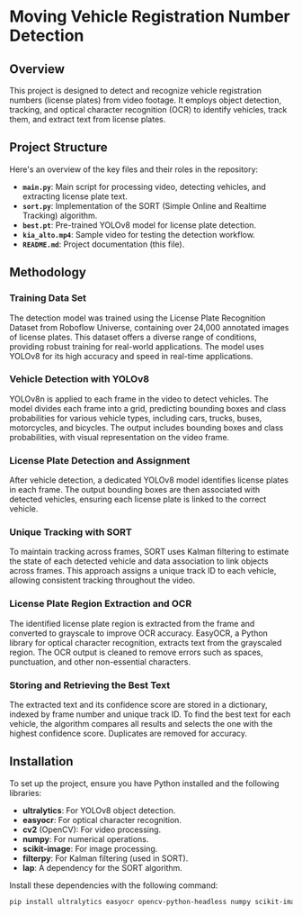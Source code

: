 # Moving Vehicle Registration Number Detection

## Overview
This project is designed to detect and recognize vehicle registration numbers (license plates) from video footage. It employs object detection, tracking, and optical character recognition (OCR) to identify vehicles, track them, and extract text from license plates.

## Project Structure
Here's an overview of the key files and their roles in the repository:

- **`main.py`**: Main script for processing video, detecting vehicles, and extracting license plate text.
- **`sort.py`**: Implementation of the SORT (Simple Online and Realtime Tracking) algorithm.
- **`best.pt`**: Pre-trained YOLOv8 model for license plate detection.
- **`kia_alto.mp4`**: Sample video for testing the detection workflow.
- **`README.md`**: Project documentation (this file).

## Methodology
### Training Data Set
The detection model was trained using the License Plate Recognition Dataset from Roboflow Universe, containing over 24,000 annotated images of license plates. This dataset offers a diverse range of conditions, providing robust training for real-world applications. The model uses YOLOv8 for its high accuracy and speed in real-time applications.

### Vehicle Detection with YOLOv8
YOLOv8n is applied to each frame in the video to detect vehicles. The model divides each frame into a grid, predicting bounding boxes and class probabilities for various vehicle types, including cars, trucks, buses, motorcycles, and bicycles. The output includes bounding boxes and class probabilities, with visual representation on the video frame.

### License Plate Detection and Assignment
After vehicle detection, a dedicated YOLOv8 model identifies license plates in each frame. The output bounding boxes are then associated with detected vehicles, ensuring each license plate is linked to the correct vehicle.

### Unique Tracking with SORT
To maintain tracking across frames, SORT uses Kalman filtering to estimate the state of each detected vehicle and data association to link objects across frames. This approach assigns a unique track ID to each vehicle, allowing consistent tracking throughout the video.

### License Plate Region Extraction and OCR
The identified license plate region is extracted from the frame and converted to grayscale to improve OCR accuracy. EasyOCR, a Python library for optical character recognition, extracts text from the grayscaled region. The OCR output is cleaned to remove errors such as spaces, punctuation, and other non-essential characters.

### Storing and Retrieving the Best Text
The extracted text and its confidence score are stored in a dictionary, indexed by frame number and unique track ID. To find the best text for each vehicle, the algorithm compares all results and selects the one with the highest confidence score. Duplicates are removed for accuracy.

## Installation
To set up the project, ensure you have Python installed and the following libraries:

- **ultralytics**: For YOLOv8 object detection.
- **easyocr**: For optical character recognition.
- **cv2** (OpenCV): For video processing.
- **numpy**: For numerical operations.
- **scikit-image**: For image processing.
- **filterpy**: For Kalman filtering (used in SORT).
- **lap**: A dependency for the SORT algorithm.

Install these dependencies with the following command:

```bash
pip install ultralytics easyocr opencv-python-headless numpy scikit-image filterpy lap
